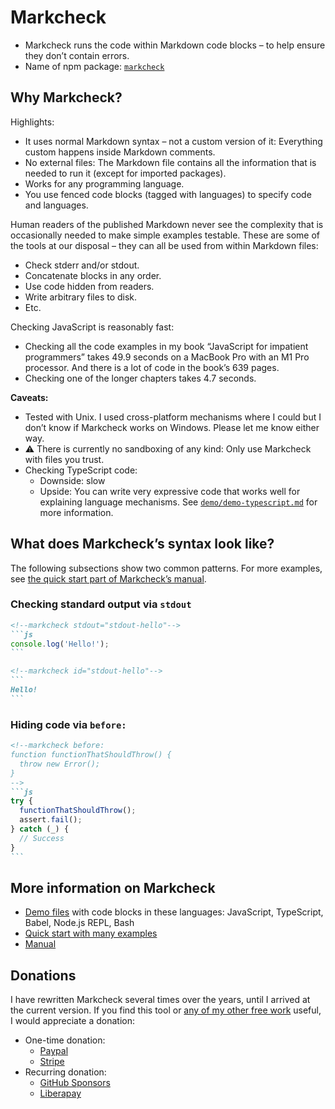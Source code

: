 # Markcheck

* Markcheck runs the code within Markdown code blocks – to help ensure they don’t contain errors.
* Name of npm package: [`markcheck`](https://www.npmjs.com/package/markcheck)

## Why Markcheck?

Highlights:

* It uses normal Markdown syntax – not a custom version of it: Everything custom happens inside Markdown comments.
* No external files: The Markdown file contains all the information that is needed to run it (except for imported packages).
* Works for any programming language.
* You use fenced code blocks (tagged with languages) to specify code and languages.

Human readers of the published Markdown never see the complexity that is occasionally needed to make simple examples testable. These are some of the tools at our disposal – they can all be used from within Markdown files:

* Check stderr and/or stdout.
* Concatenate blocks in any order.
* Use code hidden from readers.
* Write arbitrary files to disk.
* Etc.

Checking JavaScript is reasonably fast:

* Checking all the code examples in my book “JavaScript for impatient programmers” takes 49.9 seconds on a MacBook Pro with an M1 Pro processor. And there is a lot of code in the book’s 639 pages.
* Checking one of the longer chapters takes 4.7 seconds.

**Caveats:**

* Tested with Unix. I used cross-platform mechanisms where I could but I don’t know if Markcheck works on Windows. Please let me know either way.
* ⚠️ There is currently no sandboxing of any kind: Only use Markcheck with files you trust.
* Checking TypeScript code:
  * Downside: slow
  * Upside: You can write very expressive code that works well for explaining language mechanisms. See [`demo/demo-typescript.md`](demo/demo-typescript.md?plain=1) for more information.

## What does Markcheck’s syntax look like?

The following subsections show two common patterns. For more examples, see [the quick start part of Markcheck’s manual](doc/manual/quick-start.md#markdown-examples).

### Checking standard output via `stdout`

<!--markcheck containedInFile="demo/demo-javascript.md"-->
``````md
<!--markcheck stdout="stdout-hello"-->
```js
console.log('Hello!');
```

<!--markcheck id="stdout-hello"-->
```
Hello!
```
``````

### Hiding code via `before:`

<!--markcheck containedInFile="demo/demo-javascript.md"-->
``````md
<!--markcheck before:
function functionThatShouldThrow() {
  throw new Error();
}
-->
```js
try {
  functionThatShouldThrow();
  assert.fail();
} catch (_) {
  // Success
}
```
``````

## More information on Markcheck

* [Demo files](demo/README.md) with code blocks in these languages: JavaScript, TypeScript, Babel, Node.js REPL, Bash
* [Quick start with many examples](doc/manual/quick-start.md)
* [Manual](doc/manual/)

## Donations

I have rewritten Markcheck several times over the years, until I arrived at the current version. If you find this tool or [any of my other free work](https://dr-axel.de) useful, I would appreciate a donation:

* One-time donation:
  * [Paypal](https://paypal.me/rauschma)
  * [Stripe](https://buy.stripe.com/bIY4hd5etaYZ9d6cMM)
* Recurring donation:
  * [GitHub Sponsors](https://github.com/sponsors/rauschma)
  * [Liberapay](https://liberapay.com/rauschma/donate)
